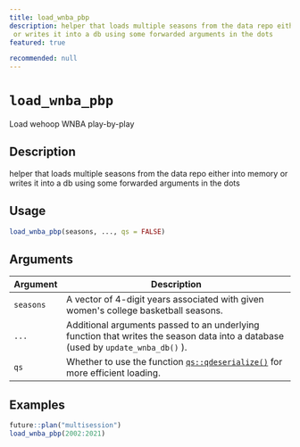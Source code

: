 ```yaml
---
title: load_wnba_pbp
description: helper that loads multiple seasons from the data repo either into memory
 or writes it into a db using some forwarded arguments in the dots
featured: true

recommended: null
---
```

# `load_wnba_pbp`

Load wehoop WNBA play-by-play


## Description

helper that loads multiple seasons from the data repo either into memory
 or writes it into a db using some forwarded arguments in the dots


## Usage

```r
load_wnba_pbp(seasons, ..., qs = FALSE)
```


## Arguments

Argument      |Description
------------- |----------------
`seasons`     |     A vector of 4-digit years associated with given women's college basketball seasons.
`...`     |     Additional arguments passed to an underlying function that writes the season data into a database (used by `update_wnba_db()` ).
`qs`     |     Whether to use the function [`qs::qdeserialize()`](#qs::qdeserialize()) for more efficient loading.


## Examples

```r
future::plan("multisession")
load_wnba_pbp(2002:2021)
```


